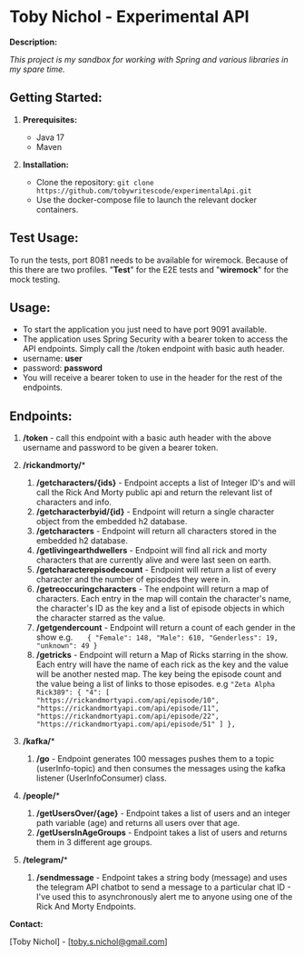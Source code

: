 # Toby Nichol - Experimental API

**Description:**

_This project is my sandbox for working with Spring and various libraries in my spare time._

## **Getting Started:**

1.  **Prerequisites:**
    *   Java 17
    * Maven
    

2.  **Installation:**
    *   Clone the repository: `git clone https://github.com/tobywritescode/experimentalApi.git`
    * Use the docker-compose file to launch the relevant docker containers.

## **Test Usage:**
To run the tests, port 8081 needs to be available for wiremock. Because of this there are two profiles. "**Test**" for the E2E tests and "**wiremock**" for the mock testing.

## **Usage:**

*   To start the application you just need to have port 9091 available.
* The application uses Spring Security with a bearer token to access the API endpoints. Simply call the /token endpoint with basic auth header. 
* username: **user**
* password: **password**
* You will receive a bearer token to use in the header for the rest of the endpoints.


## **Endpoints:**

1. **/token** - call this endpoint with a basic auth header with the above username and password to be given a bearer token.

2. **/rickandmorty/***
   1. **/getcharacters/{ids}** - Endpoint accepts a list of Integer ID's and will call the Rick And Morty public api and return the relevant list of characters and info.
   2. **/getcharacterbyid/{id}** - Endpoint will return a single character object from the embedded h2 database.
   3. **/getcharacters** - Endpoint will return all characters stored in the embedded h2 database.
   4. **/getlivingearthdwellers** - Endpoint will find all rick and morty characters that are currently alive and were last seen on earth.
   5. **/getcharacterepisodecount** - Endpoint will return a list of every character and the number of episodes they were in.
   6. **/getreoccuringcharacters** - The endpoint will return a map of characters. Each entry in the map will contain the character's name, the character's ID as the key and a list of episode objects in which the character starred as the value.
   7. **/getgendercount** - Endpoint will return a count of each gender in the show e.g.
`   {
    "Female": 148,
    "Male": 610,
    "Genderless": 19,
    "unknown": 49
}`
   8. **/getricks** - Endpoint will return a Map of Ricks starring in the show. Each entry will have the name of each rick as the key and the value will be another nested map. The key being the episode count and the value being a list of links to those episodes. e.g     `"Zeta Alpha Rick389": {
      "4": [
      "https://rickandmortyapi.com/api/episode/10",
      "https://rickandmortyapi.com/api/episode/11",
      "https://rickandmortyapi.com/api/episode/22",
      "https://rickandmortyapi.com/api/episode/51"
      ]
      },`

3. **/kafka/***
   1. **/go** - Endpoint generates 100 messages pushes them to a topic (userInfo-topic) and then consumes the messages using the kafka listener (UserInfoConsumer) class.
4. **/people/***
   1. **/getUsersOver/{age}** - Endpoint takes a list of users and an integer path variable (age) and returns all users over that age.
   2. **/getUsersInAgeGroups** - Endpoint takes a list of users and returns them in 3 different age groups.
5. **/telegram/***
   1. **/sendmessage** - Endpoint takes a string body (message) and uses the telegram API chatbot to send a message to a particular chat ID - I've used this to asynchronously alert me to anyone using one of the Rick And Morty Endpoints.

**Contact:**

[Toby Nichol] - [toby.s.nichol@gmail.com]
